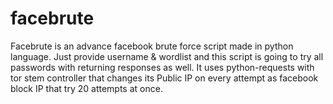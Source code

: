 # facebrute
Facebrute is an advance facebook brute force script made in python language. Just provide username &amp; wordlist and this script is going to try all passwords with returning responses as well. It uses python-requests with tor stem controller that changes its Public IP on every attempt as facebook block IP that try 20 attempts at once.
